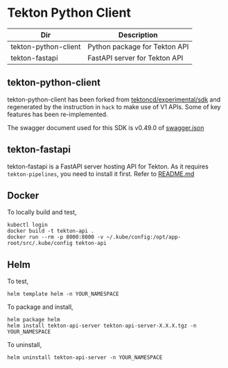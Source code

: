 # Tekton Python Client

| Dir  | Description |
|---|---|
| tekton-python-client | Python package for Tekton API |
| tekton-fastapi | FastAPI server for Tekton API |


## tekton-python-client
tekton-python-client has been forked from [tektoncd/experimental/sdk](https://github.com/tektoncd/experimental/tree/main/sdk) and regenerated by the instruction in `hack` to make use of V1 APIs.
Some of key features has been re-implemented.

The swagger document used for this SDK is v0.49.0 of [swagger.json](https://github.com/tektoncd/pipeline/blob/release-v0.49.x/pkg/apis/pipeline/v1/swagger.json)


## tekton-fastapi
tekton-fastapi is a FastAPI server hosting API for Tekton.
As it requires `tekton-pipelines`, you need to install it first. Refer to [README.md](./tekton-fastapi/README.md)


## Docker
To locally build and test,
```
kubectl login
docker build -t tekton-api . 
docker run --rm -p 8000:8000 -v ~/.kube/config:/opt/app-root/src/.kube/config tekton-api
```

## Helm
To test,
```
helm template helm -n YOUR_NAMESPACE
```

To package and install,
```
helm package helm
helm install tekton-api-server tekton-api-server-X.X.X.tgz -n YOUR_NAMESPACE
```

To uninstall,
```
helm uninstall tekton-api-server -n YOUR_NAMESPACE
```
